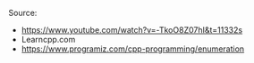 Source:
* https://www.youtube.com/watch?v=-TkoO8Z07hI&t=11332s
* Learncpp.com
* https://www.programiz.com/cpp-programming/enumeration
